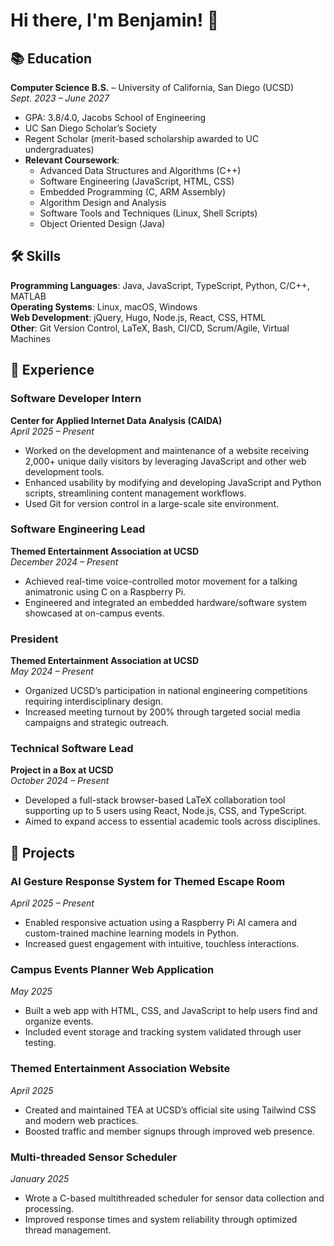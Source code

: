 # Hi there, I'm Benjamin! 👋

## 📚 Education
**Computer Science B.S.** – University of California, San Diego (UCSD)  
*Sept. 2023 – June 2027*  
- GPA: 3.8/4.0, Jacobs School of Engineering  
- UC San Diego Scholar’s Society  
- Regent Scholar (merit-based scholarship awarded to UC undergraduates)  
- **Relevant Coursework**:  
  - Advanced Data Structures and Algorithms (C++)  
  - Software Engineering (JavaScript, HTML, CSS)  
  - Embedded Programming (C, ARM Assembly)  
  - Algorithm Design and Analysis  
  - Software Tools and Techniques (Linux, Shell Scripts)  
  - Object Oriented Design (Java)  

## 🛠 Skills

**Programming Languages**: Java, JavaScript, TypeScript, Python, C/C++, MATLAB  
**Operating Systems**: Linux, macOS, Windows  
**Web Development**: jQuery, Hugo, Node.js, React, CSS, HTML  
**Other**: Git Version Control, LaTeX, Bash, CI/CD, Scrum/Agile, Virtual Machines  

## 💼 Experience

### Software Developer Intern  
**Center for Applied Internet Data Analysis (CAIDA)**  
*April 2025 – Present*  
- Worked on the development and maintenance of a website receiving 2,000+ unique daily visitors by leveraging JavaScript and other web development tools.  
- Enhanced usability by modifying and developing JavaScript and Python scripts, streamlining content management workflows.  
- Used Git for version control in a large-scale site environment.

### Software Engineering Lead  
**Themed Entertainment Association at UCSD**  
*December 2024 – Present*  
- Achieved real-time voice-controlled motor movement for a talking animatronic using C on a Raspberry Pi.  
- Engineered and integrated an embedded hardware/software system showcased at on-campus events.

### President  
**Themed Entertainment Association at UCSD**  
*May 2024 – Present*  
- Organized UCSD’s participation in national engineering competitions requiring interdisciplinary design.  
- Increased meeting turnout by 200% through targeted social media campaigns and strategic outreach.

### Technical Software Lead  
**Project in a Box at UCSD**  
*October 2024 – Present*  
- Developed a full-stack browser-based LaTeX collaboration tool supporting up to 5 users using React, Node.js, CSS, and TypeScript.  
- Aimed to expand access to essential academic tools across disciplines.

## 🌟 Projects

### AI Gesture Response System for Themed Escape Room  
*April 2025 – Present*  
- Enabled responsive actuation using a Raspberry Pi AI camera and custom-trained machine learning models in Python.  
- Increased guest engagement with intuitive, touchless interactions.

### Campus Events Planner Web Application  
*May 2025*  
- Built a web app with HTML, CSS, and JavaScript to help users find and organize events.  
- Included event storage and tracking system validated through user testing.

### Themed Entertainment Association Website  
*April 2025*  
- Created and maintained TEA at UCSD’s official site using Tailwind CSS and modern web practices.  
- Boosted traffic and member signups through improved web presence.

### Multi-threaded Sensor Scheduler  
*January 2025*  
- Wrote a C-based multithreaded scheduler for sensor data collection and processing.  
- Improved response times and system reliability through optimized thread management.
